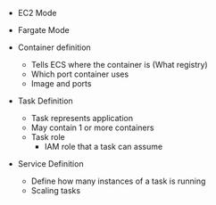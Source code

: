 - EC2 Mode
- Fargate Mode

- Container definition
	- Tells ECS where the container is (What registry)
	- Which port container uses
	- Image and ports
- Task Definition
	- Task represents application
	- May contain 1 or more containers
	- Task role
		- IAM role that a task can assume
- Service Definition
	- Define how many instances of a task is running
	- Scaling tasks